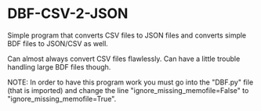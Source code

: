 # DBF-CSV-2-JSON
Simple program that converts CSV files to JSON files and converts simple BDF files to JSON/CSV as well.

Can almost always convert CSV files flawlessly. Can have a little trouble handling large BDF files though.

NOTE:
  In order to have this program work you must go into the "DBF.py" file (that is imported) and change the line 
  "ignore_missing_memofile=False" to "ignore_missing_memofile=True".
